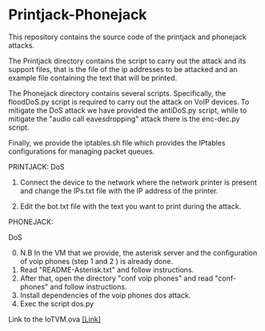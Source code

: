 # Printjack-Phonejack
This repository contains the source code of the printjack and phonejack attacks.

The Printjack directory contains the script to carry out the attack and its support files, that is the file of the ip addresses to be attacked and an example file containing the text that will be printed.

The Phonejack directory contains several scripts. Specifically, the floodDoS.py script is required to carry out the attack on VoIP devices.
To mitigate the DoS attack we have provided the antiDoS.py script, while to mitigate the "audio call eavesdropping" attack there is the enc-dec.py script.

Finally, we provide the iptables.sh file which provides the IPtables configurations for managing packet queues.



PRINTJACK:
DoS
1) Connect the device to the network where the network printer is present and change the IPs.txt file with the IP address of the printer.

2) Edit the bot.txt file with the text you want to print during the attack.



PHONEJACK:

DoS

0) N.B In the VM that we provide, the asterisk server and the configuration of voip phones (step 1 and 2 ) is already done.
1) Read "README-Asterisk.txt" and follow instructions.
2) After that, open the directory "conf voip phones" and read "conf-phones" and follow instructions.
3) Install dependencies of the voip phones dos attack.
4) Exec the script dos.py

Link to the IoTVM.ova [[Link]](https://mega.nz/file/nANFkA5D#WpUe4Tg-gTMbsqL40tF4ff9t95kI5anCr1BvCCHCp6k)
